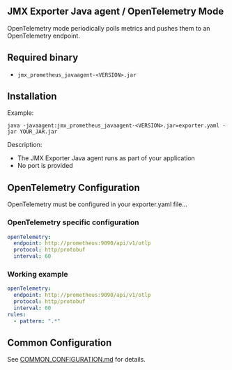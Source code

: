 JMX Exporter Java agent / OpenTelemetry Mode
---

OpenTelemetry mode periodically polls metrics and pushes them to an OpenTelemetry endpoint.

## Required binary

- `jmx_prometheus_javaagent-<VERSION>.jar`

## Installation

Example:

```shell
java -javaagent:jmx_prometheus_javaagent-<VERSION>.jar=exporter.yaml -jar YOUR_JAR.jar
```

Description:

- The JMX Exporter Java agent runs as part of your application
- No port is provided

## OpenTelemetry Configuration

OpenTelemetry must be configured in your exporter.yaml file...

### OpenTelemetry specific configuration

```yaml
openTelemetry:
  endpoint: http://prometheus:9090/api/v1/otlp
  protocol: http/protobuf
  interval: 60
```

### Working example

```yaml
openTelemetry:
  endpoint: http://prometheus:9090/api/v1/otlp
  protocol: http/protobuf
  interval: 60
rules:
  - pattern: ".*"
```

## Common Configuration

See [COMMON_CONFIGURATION.md](../COMMON_CONFIGURATION.md) for details.


